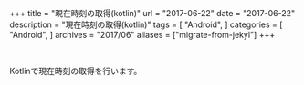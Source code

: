 +++
title = "現在時刻の取得(kotlin)"
url = "2017-06-22"
date = "2017-06-22"
description = "現在時刻の取得(kotlin)"
tags = [
    "Android",
]
categories = [
    "Android",
]
archives = "2017/06"
aliases = ["migrate-from-jekyl"]
+++

<br>

Kotlinで現在時刻の取得を行います。

<script src="https://gist.github.com/O-Junpei/5252b4fc7f3d75ab2db380709e320899.js"></script>
